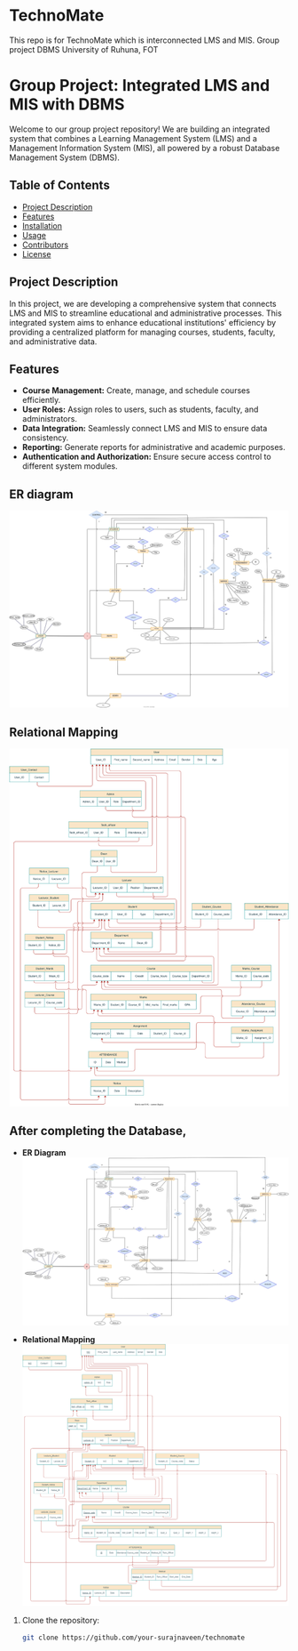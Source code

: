 # TechnoMate
This repo is for TechnoMate which is interconnected LMS and MIS. Group project DBMS University of Ruhuna, FOT

# Group Project: Integrated LMS and MIS with DBMS

Welcome to our group project repository! We are building an integrated system that combines a Learning Management System (LMS) and a Management Information System (MIS), all powered by a robust Database Management System (DBMS).

## Table of Contents

- [Project Description](#project-description)
- [Features](#features)
- [Installation](#installation)
- [Usage](#usage)
- [Contributors](#contributors)
- [License](#license)

## Project Description

In this project, we are developing a comprehensive system that connects LMS and MIS to streamline educational and administrative processes. This integrated system aims to enhance educational institutions' efficiency by providing a centralized platform for managing courses, students, faculty, and administrative data.

## Features

- **Course Management:** Create, manage, and schedule courses efficiently.
- **User Roles:** Assign roles to users, such as students, faculty, and administrators.
- **Data Integration:** Seamlessly connect LMS and MIS to ensure data consistency.
- **Reporting:** Generate reports for administrative and academic purposes.
- **Authentication and Authorization:** Ensure secure access control to different system modules.

## ER diagram

![Alt Text](ERdiagram_TechnoMate/ERdiagram.svg)

## Relational Mapping

![Alt Text](ERdiagram_TechnoMate/RelationalMappingUpdate.svg)

## After completing the Database,
- **ER Diagram**
![Alt Text](ERdiagram_TechnoMate/ERdiagramFinal.png)

- **Relational Mapping**
![Alt Text](ERdiagram_TechnoMate/RelationalMappingFinal.png)

1. Clone the repository:

   ```bash
   git clone https://github.com/your-surajnaveen/technomate
